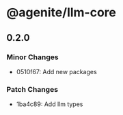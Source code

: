 # @agenite/llm-core

## 0.2.0

### Minor Changes

- 0510f67: Add new packages

### Patch Changes

- 1ba4c89: Add llm types

